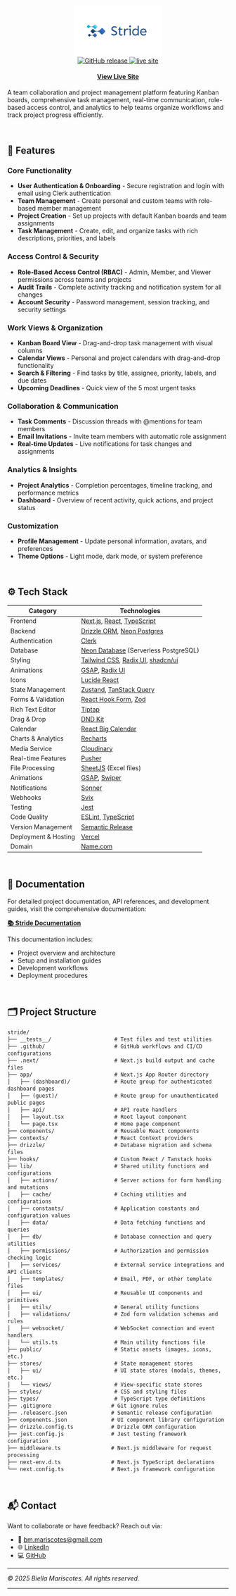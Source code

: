 <div align="center">
  <img src="public/branding/preview.png" alt="Logo" width="200" />
</div>
<div align="center">
</h1>

  <a href="https://github.com/bmariscotes-strat/bmariscotes-mini-project-2/releases">
    <img src="https://img.shields.io/github/v/release/bmariscotes-strat/stride" alt="GitHub release" />
  <a href="https://wryte-blog.vercel.app">
    <img src="https://img.shields.io/badge/Live%20Site-online-brightgreen" alt="live site" />
  </a>

#### [View Live Site](https://stride-pm.app)

</div>

A team collaboration and project management platform featuring Kanban boards, comprehensive task management, real-time communication, role-based access control, and analytics to help teams organize workflows and track project progress efficiently.

<br>

## 🌟 Features

### Core Functionality

- **User Authentication & Onboarding** - Secure registration and login with email using Clerk authentication
- **Team Management** - Create personal and custom teams with role-based member management
- **Project Creation** - Set up projects with default Kanban boards and team assignments
- **Task Management** - Create, edit, and organize tasks with rich descriptions, priorities, and labels

### Access Control & Security

- **Role-Based Access Control (RBAC)** - Admin, Member, and Viewer permissions across teams and projects
- **Audit Trails** - Complete activity tracking and notification system for all changes
- **Account Security** - Password management, session tracking, and security settings

### Work Views & Organization

- **Kanban Board View** - Drag-and-drop task management with visual columns
- **Calendar Views** - Personal and project calendars with drag-and-drop functionality
- **Search & Filtering** - Find tasks by title, assignee, priority, labels, and due dates
- **Upcoming Deadlines** - Quick view of the 5 most urgent tasks

### Collaboration & Communication

- **Task Comments** - Discussion threads with @mentions for team members
- **Email Invitations** - Invite team members with automatic role assignment
- **Real-time Updates** - Live notifications for task changes and assignments

### Analytics & Insights

- **Project Analytics** - Completion percentages, timeline tracking, and performance metrics
- **Dashboard** - Overview of recent activity, quick actions, and project status

### Customization

- **Profile Management** - Update personal information, avatars, and preferences
- **Theme Options** - Light mode, dark mode, or system preference

<br>

## ⚙️ Tech Stack

| Category             | Technologies                                                                                                         |
| -------------------- | -------------------------------------------------------------------------------------------------------------------- |
| Frontend             | [Next.js](https://nextjs.org/), [React](https://reactjs.org/), [TypeScript](https://www.typescriptlang.org/)         |
| Backend              | [Drizzle ORM](https://orm.drizzle.team/), [Neon Postgres](https://neon.tech/)                                        |
| Authentication       | [Clerk](https://clerk.com/)                                                                                          |
| Database             | [Neon Database](https://neon.tech/) (Serverless PostgreSQL)                                                          |
| Styling              | [Tailwind CSS](https://tailwindcss.com/), [Radix UI](https://www.radix-ui.com/), [shadcn/ui](https://ui.shadcn.com/) |
| Animations           | [GSAP](https://gsap.com/), [Radix UI](https://swiperjs.com/)                                                         |
| Icons                | [Lucide React](https://lucide.dev/)                                                                                  |
| State Management     | [Zustand](https://zustand-demo.pmnd.rs/), [TanStack Query](https://tanstack.com/query/)                              |
| Forms & Validation   | [React Hook Form](https://react-hook-form.com/), [Zod](https://zod.dev/)                                             |
| Rich Text Editor     | [Tiptap](https://tiptap.dev/)                                                                                        |
| Drag & Drop          | [DND Kit](https://dndkit.com/)                                                                                       |
| Calendar             | [React Big Calendar](https://cloudinary.com/)                                                                        |
| Charts & Analytics   | [Recharts](https://recharts.org/)                                                                                    |
| Media Service        | [Cloudinary](https://recharts.org/)                                                                                  |
| Real-time Features   | [Pusher](https://pusher.com/)                                                                                        |
| File Processing      | [SheetJS](https://sheetjs.com/) (Excel files)                                                                        |
| Animations           | [GSAP](https://gsap.com/), [Swiper](https://swiperjs.com/)                                                           |
| Notifications        | [Sonner](https://sonner.emilkowal.ski/)                                                                              |
| Webhooks             | [Svix](https://www.svix.com/)                                                                                        |
| Testing              | [Jest](https://jestjs.io/)                                                                                           |
| Code Quality         | [ESLint](https://eslint.org/), [TypeScript](https://www.typescriptlang.org/)                                         |
| Version Management   | [Semantic Release](https://semantic-release.gitbook.io/)                                                             |
| Deployment & Hosting | [Vercel](https://vercel.com/)                                                                                        |
| Domain               | [Name.com](https://www.name.com/)                                                                                    |

<br>

## 📖 Documentation

For detailed project documentation, API references, and development guides, visit the comprehensive documentation:

**[📚 Stride Documentation](https://stratpoint.slite.com/app/docs/WQ3kxRoIJ12fOM/Stride-Documentation)**

This documentation includes:

- Project overview and architecture
- Setup and installation guides
- Development workflows
- Deployment procedures

<br>

## 🗂️ Project Structure

```
stride/
├── __tests__/                    # Test files and test utilities
├── .github/                      # GitHub workflows and CI/CD configurations
├── .next/                        # Next.js build output and cache files
├── app/                          # Next.js App Router directory
│   ├── (dashboard)/              # Route group for authenticated dashboard pages
│   ├── (guest)/                  # Route group for unauthenticated public pages
│   ├── api/                      # API route handlers
│   ├── layout.tsx                # Root layout component
│   └── page.tsx                  # Home page component
├── components/                   # Reusable React components
├── contexts/                     # React Context providers
├── drizzle/                      # Database migration and schema files
├── hooks/                        # Custom React / Tanstack hooks
├── lib/                          # Shared utility functions and configurations
│   ├── actions/                  # Server actions for form handling and mutations
│   ├── cache/                    # Caching utilities and configurations
│   ├── constants/                # Application constants and configuration values
│   ├── data/                     # Data fetching functions and queries
│   ├── db/                       # Database connection and query utilities
│   ├── permissions/              # Authorization and permission checking logic
│   ├── services/                 # External service integrations and API clients
│   ├── templates/                # Email, PDF, or other template files
│   ├── ui/                       # Reusable UI components and primitives
│   ├── utils/                    # General utility functions
│   ├── validations/              # Zod form validation schemas and rules
│   ├── websocket/                # WebSocket connection and event handlers
│   └── utils.ts                  # Main utility functions file
├── public/                       # Static assets (images, icons, etc.)
├── stores/                       # State management stores
│   ├── ui/                       # UI state stores (modals, themes, etc.)
│   └── views/                    # View-specific state stores
├── styles/                       # CSS and styling files
├── types/                        # TypeScript type definitions
├── .gitignore                   # Git ignore rules
├── .releaserc.json              # Semantic release configuration
├── components.json              # UI component library configuration
├── drizzle.config.ts            # Drizzle ORM configuration
├── jest.config.js               # Jest testing framework configuration
├── middleware.ts                # Next.js middleware for request processing
├── next-env.d.ts                # Next.js TypeScript declarations
└── next.config.ts               # Next.js framework configuration
```

<br>

## 📬 Contact

Want to collaborate or have feedback? Reach out via:

- 📧 [bm.mariscotes@gmail.com](mailto:your-email@gmail.com)
- 🌐 [LinkedIn](https://linkedin.com/in/biellamariscotes)
- 💻 [GitHub](https://github.com/biellamariscotes)

---

_© 2025 Biella Mariscotes. All rights reserved._

<hr>
